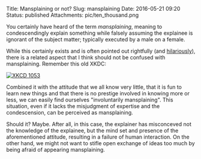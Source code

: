Title: Mansplaining or not?
Slug: mansplaining
Date: 2016-05-21 09:20
Status: published
Attachments: pic/ten_thousand.png

You certainly have heard of the term *mansplaining*, meaning to condescendingly
explain something while falsely assuming the explainee is ignorant of the
subject matter; typically executed by a male on a female.

While this certainly exists and is often pointed out rightfully (and
[hilariously](https://twitter.com/Gaohmee/status/733589151166156801)), there is
a related aspect that I think should not be confused with mansplaining.
Remember this old XKDC:

[![XKCD 1053](/pic/ten_thousand.png)](https://xkcd.com/1053/)

Combined it with the attitude that we all know very little, that it is fun to learn
new things and that there is no prestige involved in knowing more or less, we can
easily find ourselves "involuntarily mansplaining". This situation, even if it
lacks the misjudgment of expertise and the condescension, can be perceived as
mansplaining.

Should it? Maybe. After all, in this case, the explainer has misconceved not
the knowledge of the explainee, but the mind set and presence of the
aforementioned attitude, resulting in a failure of human interaction. On the
other hand, we might not want to stifle open exchange of ideas too much by
being afraid of appearing mansplaining.
